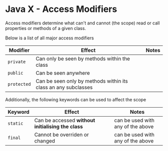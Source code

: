 # Java X - Access Modifiers

Access modifiers determine what can't and cannot (the scope) read or call properties or methods of a given class.

Below is a list of all major access modifiers

| Modifier    | Effect                                                         | Notes |
| ----------- | -------------------------------------------------------------- | ----- |
| `private`   | Can only be seen by methods within the class                   |       |
| `public`    | Can be seen anywhere                                           |       |
| `protected` | Can be seen only by methods within its class an any subclasses |       |

Additionally, the following keywords can be used to affect the scope

| Keyword  | Effect                                             | Notes                             |
| -------- | -------------------------------------------------- | --------------------------------- |
| `static` | Can be accessed **without initialising the class** | can be used with any of the above |
| `final`  | Cannot be overriden or changed                     | can be used with any of the above |

